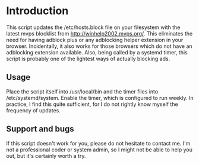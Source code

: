 # Introduction

This script updates the /etc/hosts.block file on your filesystem with the
latest mvps blocklist from http://winhelp2002.mvps.org/. This eliminates the
need for having adblock plus or any adblocking helper extension in your browser.
Incidentally, it also works for those browsers which do not have an adblocking
extension available. Also, being called by a systemd timer, this script is
probably one of the lightest ways of actually blocking ads.

## Usage

Place the script itself into /usr/local/bin and the timer files into
/etc/systemd/system. Enable the timer, which is configured to run weekly. In
practice, I find this quite sufficient, for I do not rightly know myself the
frequency of updates.

## Support and bugs

If this script doesn't work for you, please do not hesitate to contact me. I'm
not a professional coder or system admin, so I might not be able to help you
out, but it's certainly worth a try.
